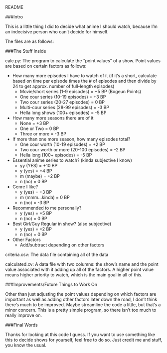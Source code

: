 README

###Intro

This is a little thing I did to decide what anime I should watch, because I’m an indecisive person who can’t decide for himself. 

The files are as follows:

###The Stuff Inside

calc.py: The program to calculate the “point values” of a show. Point values are based on certain factors as follows:

- How many more episodes I have to watch of it (if it’s a short, calculate based on time per episode times the # of episodes and then divide by 24 to get approx. number of full-length episodes)
	- Movie/short series (1-9 episodes) = +5 BP (Bogeun Points)
	- One cour series (10-19 episodes) = +3 BP
	- Two cour series (20-27 episodes) = 0 BP
	- Multi-cour series (28-99 episodes) = -3 BP
	- Hella long shows (100+ episodes) = -5 BP
- How many more seasons there are of it
	- None = +3 BP
	- One or Two = 0 BP
	- Three or more = -3 BP
- If more than one more season, how many episodes total?
	- One cour worth (10-19 episodes) = +2 BP
	- Two cour worth or more (20-100 episodes) = -2 BP
	- Hella long (100+ episodes) = -5 BP
- Essential anime series to watch? (kinda subjective I know)
	- yy (YES) = +10 BP
	- y (yes) = +4 BP
	- m (maybe) = +2 BP
	- n (no) = 0 BP
- Genre I like?
	- y (yes) = +3 BP
	- m (mmm…kinda) = 0 BP
	- n (no) = -3 BP
- Recommended to me personally?
	- y (yes) = +5 BP
	- n (no) = 0 BP
- Best Girl/Guy Regular in show? (also subjective)
	- y (yes) = +2 BP
	- n (no) = 0 BP
- Other Factors
	- Add/subtract depending on other factors

criteria.csv: The data file containing all of the data

calculated.cv: A data file with two columns: the show’s name and the point value associated with it adding up all of the factors. A higher point value means higher priority to watch, which is the main goal in all of this.

###Improvements/Future Things to Work On

Other than just adjusting the point values depending on which factors are important as well as adding other factors later down the road, I don’t think there’s much to be improved. Maybe streamline the code a little, but that’s a minor concern. This is a pretty simple program, so there isn’t too much to really improve on.

###Final Words

Thanks for looking at this code I guess. If you want to use something like this to decide shows for yourself, feel free to do so. Just credit me and stuff, you know the usual.


